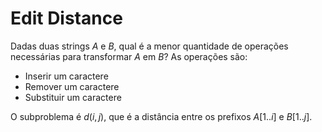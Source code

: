 # Edit Distance

Dadas duas strings $A$ e $B$, qual é a menor quantidade de operações necessárias para transformar $A$ em $B$?
As operações são:
- Inserir um caractere
- Remover um caractere
- Substituir um caractere

O subproblema é $d(i,j)$, que é a distância entre os prefixos $A[1..i]$ e $B[1..j]$.